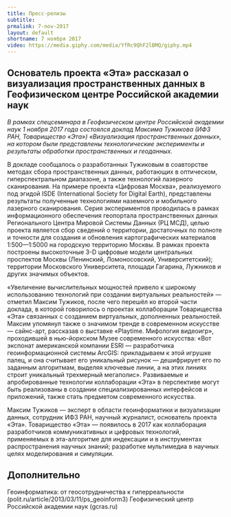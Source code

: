 ```yaml
---
title: Пресс-релизы
subtitle:
prmalink: 7-nov-2017
layout: default
shortname: 7 ноября 2017
video: https://media.giphy.com/media/YfRc9QhF2lBMQ/giphy.mp4
---
```


## Основатель проекта «Эта» рассказал о визуализация пространственных данных в Геофизическом центре Российской академии наук

*В рамках спецсеминара в Геофизическом центре Российской академии наук 1 ноября 2017 года состоялся доклад Максима Тужикова (ИФЗ РАН, Товарищество «Эта») «Визуализация пространственных данных», на котором были представлены технологические эксперименты и результаты обработки пространственных и геоданных.*

В докладе сообщалось о разработанных Тужиковым в соавторстве методах сбора пространственных данных, работающих в оптическом, гиперспектральном диапазоне, а также технологий лазерного сканирования. На примере проекта «Цифровая Москва», реализуемого под эгидой ISDE (International Society for Digital Earth), представлены результаты полученные технологиями наземного и мобильного лазерного сканирования. Серия экспериментов проводилась в рамках информационного обеспечения геопортала пространственных данных Регионального Центра Мировой Системы Данных (РЦ МСД), целью проекта является сбор сведений о территории, достаточных по полноте и точности для создания и обновления картографических материалов 1:500—1:5000 на городскую территорию Москвы. В рамках проекта построены высокоточные 3-D цифровые модели центральных проспектов Москвы (Ленинский, Ломоносовский, Университетский); территории Московского Университета, площади Гагарина, Лужников и других значимых объектов.

«Увеличение вычислительных мощностей привело к широкому использованию технологий при создании виртуальных реальностей» — отметил Максим Тужиков, после чего перешёл ко второй части доклада, в которой говорилось о проектах коллаборации Товарищества «Эта» связанных с созданием виртуальных, дополненных реальностей. Максим упомянул также о значимом тренде в современном искусстве — сайнс-арт, рассказав о выставке «Playtime. Мифология видеоигр», проходившей в нью-йоркском Музее современного искусства: «Вот экспонат американской компании ESRI — разработчика геоинформационной системы ArcGIS: прикладываем к этой игрушке палец, и она считывает его уникальный рисунок — дешифрирует его по заданным алгоритмам, выделяя ключевые линии, а на этих линиях строит уникальный трехмерный мегаполис». Развиваемые и апробированные технологии коллаборации «Эта» в перспективе могут быть реализованы в создании специализированных интерфейсов и приложений, также стать предметом современного искусства.

Максим Тужиков — эксперт в области геоинформатики и визуализации данных, сотрудник ИФЗ РАН, научный журналист, основатель проекта «Эта». Товарищество «Эта» — появилось в 2017 как коллаборация разработчиков коммуникативных и цифровых технологий, применяемых в эта-алгоритме для индексации и в инструментах распространения научных знаний; разработке мультимедиа в научных целях моделирования и симуляции.

## Дополнительно

Геоинформатика: от геосотрудничества к гиперреальности (polit.ru/article/2013/03/11/ps_geoinform3) Геофизический центр Российской академии наук (gcras.ru)
